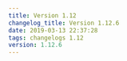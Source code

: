 ```yaml
---
title: Version 1.12
changelog_title: Version 1.12.6
date: 2019-03-13 22:37:28 
tags: changelogs 1.12
version: 1.12.6
---
```

<script src="https://gist.github.com/spinnaker-release/8f0d6e084c19bde32bb84ec810863a43.js"/>